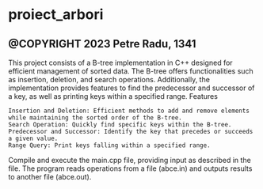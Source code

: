 # proiect_arbori

@COPYRIGHT 2023 Petre Radu, 1341
-------------------------------------------------------------------------------- 

This project consists of a B-tree implementation in C++ designed for efficient management of sorted data. The B-tree offers functionalities such as insertion, deletion, and search operations. Additionally, the implementation provides features to find the predecessor and successor of a key, as well as printing keys within a specified range.
Features

    Insertion and Deletion: Efficient methods to add and remove elements while maintaining the sorted order of the B-tree.
    Search Operation: Quickly find specific keys within the B-tree.
    Predecessor and Successor: Identify the key that precedes or succeeds a given value.
    Range Query: Print keys falling within a specified range.



Compile and execute the main.cpp file, providing input as described in the file. The program reads operations from a file (abce.in) and outputs results to another file (abce.out).
